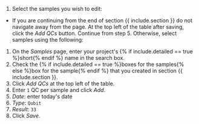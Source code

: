 1. Select the samples you wish to edit:
  * If you are continuing from the end of section {{ include.section }}
    do not navigate away from the page. At the top left of the table after
    saving, click the _Add QCs_ button. Continue from step 5.
    Otherwise, select samples using the following:
1. On the _Samples_ page, enter your project's {% if include.detailed == true %}short{% endif %} name in the search box.
1. Check the {% if include.detailed == true %}boxes for the samples{% else %}box for the sample{% endif %}
   that you created in section {{ include.section }}.
1. Click _Add QCs_ at the top left of the table.
1. Enter `1` QC per sample and click _Add_.
1. _Date_: enter today's date
1. _Type_: `Qubit`
1. _Result_: `33`
1. Click _Save_.

